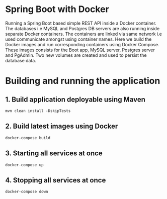 # Spring Boot with Docker 

Running a Spring Boot based simple REST API inside a Docker container. The databases i.e MySQL and Postgres DB servers are also running inside separate Docker containers. The containers are linked via same network i.e used communicate amongst using container names. Here we build the Docker images and run corresponding containers using Docker Compose. These images consists for the Boot app, MySQL server, Postgres server and PgAdmin. Two new volumes are created and used to persist the database data.

# Building and running the application

## 1. Build application deployable using Maven
`mvn clean install -DskipTests`

## 2. Build latest images using Docker
`docker-compose build`

## 3. Starting all services at once
`docker-compose up`

## 4. Stopping all services at once
`docker-compose down`